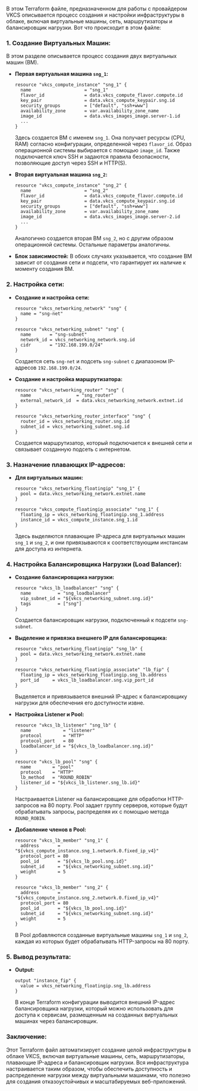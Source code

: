 В этом Terraform файле, предназначенном для работы с провайдером VKCS описывается процесс создания и настройки инфраструктуры в облаке, включая виртуальные машины, сеть, маршрутизаторы и балансировщик нагрузки. Вот что происходит в этом файле:

### 1. **Создание Виртуальных Машин:**
В этом разделе описывается процесс создания двух виртуальных машин (ВМ).

- **Первая виртуальная машина `sng_1`:**
  ```hcl
  resource "vkcs_compute_instance" "sng_1" {
    name                    = "sng_1"
    flavor_id               = data.vkcs_compute_flavor.compute.id
    key_pair                = data.vkcs_compute_keypair.sng.id
    security_groups         = ["default", "ssh+www"]
    availability_zone       = var.availability_zone_name
    image_id                = data.vkcs_images_image.server-1.id
    ...
  }
  ```
  Здесь создается ВМ с именем `sng_1`. Она получает ресурсы (CPU, RAM) согласно конфигурации, определенной через `flavor_id`. Образ операционной системы выбирается с помощью `image_id`. Также подключается ключ SSH и задаются правила безопасности, позволяющие доступ через SSH и HTTP(S).

- **Вторая виртуальная машина `sng_2`:**
  ```hcl
  resource "vkcs_compute_instance" "sng_2" {
    name                    = "sng_2"
    flavor_id               = data.vkcs_compute_flavor.compute.id
    key_pair                = data.vkcs_compute_keypair.sng.id
    security_groups         = ["default", "ssh+www"]
    availability_zone       = var.availability_zone_name
    image_id                = data.vkcs_images_image.server-2.id
    ...
  }
  ```
  Аналогично создается вторая ВМ `sng_2`, но с другим образом операционной системы. Остальные параметры аналогичны.

- **Блок зависимостей:**
  В обоих случаях указывается, что создание ВМ зависит от создания сети и подсети, что гарантирует их наличие к моменту создания ВМ.

### 2. **Настройка сети:**

- **Создание и настройка сети:**
  ```hcl
  resource "vkcs_networking_network" "sng" {
    name = "sng-net"
  }
  
  resource "vkcs_networking_subnet" "sng" {
    name       = "sng-subnet"
    network_id = vkcs_networking_network.sng.id
    cidr       = "192.168.199.0/24"
  }
  ```
  Создается сеть `sng-net` и подсеть `sng-subnet` с диапазоном IP-адресов `192.168.199.0/24`.

- **Создание и настройка маршрутизатора:**
  ```hcl
  resource "vkcs_networking_router" "sng" {
    name                 = "sng_router"
    external_network_id  = data.vkcs_networking_network.extnet.id
  }
  
  resource "vkcs_networking_router_interface" "sng" {
    router_id = vkcs_networking_router.sng.id
    subnet_id = vkcs_networking_subnet.sng.id
  }
  ```
  Создается маршрутизатор, который подключается к внешней сети и связывает созданную подсеть с интернетом.

### 3. **Назначение плавающих IP-адресов:**

- **Для виртуальных машин:**
  ```hcl
  resource "vkcs_networking_floatingip" "sng_1" {
    pool = data.vkcs_networking_network.extnet.name
  }

  resource "vkcs_compute_floatingip_associate" "sng_1" {
    floating_ip = vkcs_networking_floatingip.sng_1.address
    instance_id = vkcs_compute_instance.sng_1.id
  }
  ```
  Здесь выделяются плавающие IP-адреса для виртуальных машин `sng_1` и `sng_2`, и они привязываются к соответствующим инстансам для доступа из интернета.

### 4. **Настройка Балансировщика Нагрузки (Load Balancer):**

- **Создание балансировщика нагрузки:**
  ```hcl
  resource "vkcs_lb_loadbalancer" "sng" {
    name          = "sng_loadbalancer"
    vip_subnet_id = "${vkcs_networking_subnet.sng.id}"
    tags          = ["sng"]
  }
  ```
  Создается балансировщик нагрузки, подключенный к подсети `sng-subnet`.

- **Выделение и привязка внешнего IP для балансировщика:**
  ```hcl
  resource "vkcs_networking_floatingip" "sng_lb" {
    pool = data.vkcs_networking_network.extnet.name
  }

  resource "vkcs_networking_floatingip_associate" "lb_fip" {
    floating_ip = vkcs_networking_floatingip.sng_lb.address
    port_id     = vkcs_lb_loadbalancer.sng.vip_port_id
  }
  ```
  Выделяется и привязывается внешний IP-адрес к балансировщику нагрузки для обеспечения его доступности извне.

- **Настройка Listener и Pool:**
  ```hcl
  resource "vkcs_lb_listener" "sng_lb" {
    name            = "listener"
    protocol        = "HTTP"
    protocol_port   = 80
    loadbalancer_id = "${vkcs_lb_loadbalancer.sng.id}"
  }

  resource "vkcs_lb_pool" "sng" {
    name        = "pool"
    protocol    = "HTTP"
    lb_method   = "ROUND_ROBIN"
    listener_id = "${vkcs_lb_listener.sng_lb.id}"
  }
  ```
  Настраивается Listener на балансировщике для обработки HTTP-запросов на 80 порту. Pool задает группу серверов, которые будут обрабатывать запросы, распределяя их с помощью метода `ROUND_ROBIN`.

- **Добавление членов в Pool:**
  ```hcl
  resource "vkcs_lb_member" "sng_1" {
    address       = "${vkcs_compute_instance.sng_1.network.0.fixed_ip_v4}"
    protocol_port = 80
    pool_id       = "${vkcs_lb_pool.sng.id}"
    subnet_id     = "${vkcs_networking_subnet.sng.id}"
    weight        = 5
  }

  resource "vkcs_lb_member" "sng_2" {
    address       = "${vkcs_compute_instance.sng_2.network.0.fixed_ip_v4}"
    protocol_port = 80
    pool_id       = "${vkcs_lb_pool.sng.id}"
    subnet_id     = "${vkcs_networking_subnet.sng.id}"
    weight        = 5
  }
  ```
  В Pool добавляются созданные виртуальные машины `sng_1` и `sng_2`, каждая из которых будет обрабатывать HTTP-запросы на 80 порту.

### 5. **Вывод результата:**

- **Output:**
  ```hcl
  output "instance_fip" {
    value = vkcs_networking_floatingip.sng_lb.address
  }
  ```
  В конце Terraform конфигурации выводится внешний IP-адрес балансировщика нагрузки, который можно использовать для доступа к сервисам, размещенным на созданных виртуальных машинах через балансировщик.

### **Заключение:**
Этот Terraform файл автоматизирует создание целой инфраструктуры в облаке VKCS, включая виртуальные машины, сеть, маршрутизаторы, плавающие IP-адреса и балансировщик нагрузки. Вся инфраструктура настраивается таким образом, чтобы обеспечить доступность и распределение нагрузки между виртуальными машинами, что полезно для создания отказоустойчивых и масштабируемых веб-приложений.